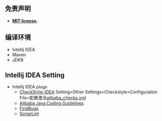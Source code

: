 ## 免责声明

 * **[MIT license][1].**

 [1]: http://en.wikipedia.org/wiki/MIT_License

## 编译环境

 * Intellij IDEA
 * Maven
 * JDK8

## Intellij IDEA Setting

* Intellij IDEA plugs
    * [CheckStyle-IDEA](https://plugins.jetbrains.com/plugin/1065-checkstyle-idea)
    Setting>Other Settings>Checkstyle>Configuration File>配置激活[alibaba_checks.xml](./checkstyle/alibaba_checks.xml)
    * [Alibaba Java Coding Guidelines](https://plugins.jetbrains.com/plugin/10046-alibaba-java-coding-guidelines)
    * [FindBugs](https://plugins.jetbrains.com/plugin/3847-findbugs-idea)
    * [SonarLint](https://plugins.jetbrains.com/plugin/7973-sonarlint)
